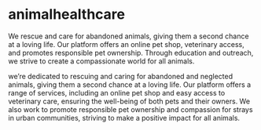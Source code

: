 # animalhealthcare
We rescue and care for abandoned animals, giving them a second chance at a loving life. Our platform offers an online pet shop, veterinary access, and promotes responsible pet ownership. Through education and outreach, we strive to create a compassionate world for all animals.

we’re dedicated to rescuing and caring for abandoned and neglected animals, giving them a second chance at a loving life. Our platform offers a range of services, including an online pet shop and easy access to veterinary care, ensuring the well-being of both pets and their owners. We also work to promote responsible pet ownership and compassion for strays in urban communities, striving to make a positive impact for all animals.
